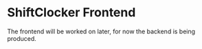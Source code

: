 # ShiftClocker Frontend

The frontend will be worked on later, for now the backend is being produced.